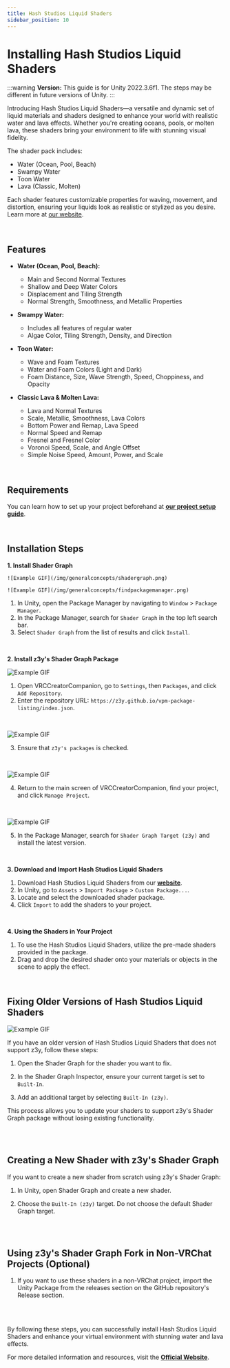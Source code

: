 ```yaml
---
title: Hash Studios Liquid Shaders
sidebar_position: 10
---
```


# Installing Hash Studios Liquid Shaders

:::warning
**Version:** This guide is for Unity 2022.3.6f1. The steps may be different in future versions of Unity.
:::

Introducing Hash Studios Liquid Shaders—a versatile and dynamic set of liquid materials and shaders designed to enhance your world with realistic water and lava effects. Whether you're creating oceans, pools, or molten lava, these shaders bring your environment to life with stunning visual fidelity.

The shader pack includes:

- Water (Ocean, Pool, Beach)
- Swampy Water
- Toon Water
- Lava (Classic, Molten)

Each shader features customizable properties for waving, movement, and distortion, ensuring your liquids look as realistic or stylized as you desire. Learn more at [our website](https://hashstudiosllc.com/hashstudiosliquidshaders).

<br/>

## Features

- **Water (Ocean, Pool, Beach):**
  - Main and Second Normal Textures
  - Shallow and Deep Water Colors
  - Displacement and Tiling Strength
  - Normal Strength, Smoothness, and Metallic Properties

- **Swampy Water:**
  - Includes all features of regular water
  - Algae Color, Tiling Strength, Density, and Direction

- **Toon Water:**
  - Wave and Foam Textures
  - Water and Foam Colors (Light and Dark)
  - Foam Distance, Size, Wave Strength, Speed, Choppiness, and Opacity

- **Classic Lava & Molten Lava:**
  - Lava and Normal Textures
  - Scale, Metallic, Smoothness, Lava Colors
  - Bottom Power and Remap, Lava Speed
  - Normal Speed and Remap
  - Fresnel and Fresnel Color
  - Voronoi Speed, Scale, and Angle Offset
  - Simple Noise Speed, Amount, Power, and Scale

<br/>

## Requirements

You can learn how to set up your project beforehand at **[our project setup guide](/docs/general-concepts/settingupudon)**.

<br/>

## Installation Steps

**1. Install Shader Graph**

<div style={{ display: 'flex', justifyContent: 'auto', alignItems: 'center' }}>

  <div class="image50-left">
   
    ![Example GIF](/img/generalconcepts/shadergraph.png)

  </div>
  
  <div class="image25-left">
    
    ![Example GIF](/img/generalconcepts/findpackagemanager.png)


  </div>

</div>

1. In Unity, open the Package Manager by navigating to `Window` > `Package Manager`.
2. In the Package Manager, search for `Shader Graph` in the top left search bar.
3. Select `Shader Graph` from the list of results and click `Install`.

<br/>

**2. Install z3y's Shader Graph Package**

<div class="image50-left">
   
   ![Example GIF](/img/generalconcepts/addingrepository.png)

</div>

1. Open VRCCreatorCompanion, go to `Settings`, then `Packages`, and click `Add Repository`.
2. Enter the repository URL: `https://z3y.github.io/vpm-package-listing/index.json`.

<br/>

<div class="image50-left">
   
   ![Example GIF](/img/generalconcepts/installingrepository.png)

</div>

3. Ensure that `z3y's packages` is checked.

<br/>

<div class="image50-left">
   
   ![Example GIF](/img/generalconcepts/manageproject.png)

</div>

4. Return to the main screen of VRCCreatorCompanion, find your project, and click `Manage Project`.

<br/>

<div class="image50-left">
   
   ![Example GIF](/img/generalconcepts/targetversion.png)

</div>

5. In the Package Manager, search for `Shader Graph Target (z3y)` and install the latest version.

<br/>

**3. Download and Import Hash Studios Liquid Shaders**

1. Download Hash Studios Liquid Shaders from our **[website](https://hashstudiosllc.com/hashstudiosliquidshaders)**.
2. In Unity, go to `Assets` > `Import Package` > `Custom Package...`.
3. Locate and select the downloaded shader package.
4. Click `Import` to add the shaders to your project.

<br/>

**4. Using the Shaders in Your Project**

1. To use the Hash Studios Liquid Shaders, utilize the pre-made shaders provided in the package.
2. Drag and drop the desired shader onto your materials or objects in the scene to apply the effect.

<br/>

## Fixing Older Versions of Hash Studios Liquid Shaders

<div class="image50">
   
   ![Example GIF](/img/productshowcases/brokenshader.gif)

</div>

If you have an older version of Hash Studios Liquid Shaders that does not support z3y, follow these steps:

1. Open the Shader Graph for the shader you want to fix.

2. In the Shader Graph Inspector, ensure your current target is set to `Built-In`.

3. Add an additional target by selecting `Built-In (z3y)`.

This process allows you to update your shaders to support z3y's Shader Graph package without losing existing functionality.

<br/><br/>

## Creating a New Shader with z3y's Shader Graph

If you want to create a new shader from scratch using z3y's Shader Graph:

1. In Unity, open Shader Graph and create a new shader.

2. Choose the `Built-In (z3y)` target. Do not choose the default Shader Graph target.

<br/><br/>

## Using z3y's Shader Graph Fork in Non-VRChat Projects (Optional)

1. If you want to use these shaders in a non-VRChat project, import the Unity Package from the releases section on the GitHub repository's Release section.

<br/><br/>

By following these steps, you can successfully install Hash Studios Liquid Shaders and enhance your virtual environment with stunning water and lava effects.

For more detailed information and resources, visit the **[Official Website](https://hashstudiosllc.com/hashstudiosliquidshaders)**.
